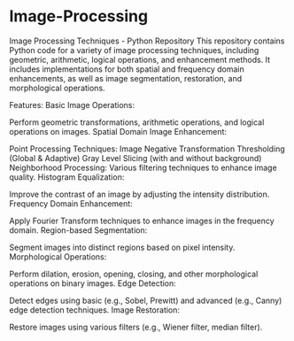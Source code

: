 # Image-Processing

Image Processing Techniques - Python Repository
This repository contains Python code for a variety of image processing techniques, including geometric, arithmetic, logical operations, and enhancement methods. It includes implementations for both spatial and frequency domain enhancements, as well as image segmentation, restoration, and morphological operations.

Features:
Basic Image Operations:

Perform geometric transformations, arithmetic operations, and logical operations on images.
Spatial Domain Image Enhancement:

Point Processing Techniques:
Image Negative Transformation
Thresholding (Global & Adaptive)
Gray Level Slicing (with and without background)
Neighborhood Processing:
Various filtering techniques to enhance image quality.
Histogram Equalization:

Improve the contrast of an image by adjusting the intensity distribution.
Frequency Domain Enhancement:

Apply Fourier Transform techniques to enhance images in the frequency domain.
Region-based Segmentation:

Segment images into distinct regions based on pixel intensity.
Morphological Operations:

Perform dilation, erosion, opening, closing, and other morphological operations on binary images.
Edge Detection:

Detect edges using basic (e.g., Sobel, Prewitt) and advanced (e.g., Canny) edge detection techniques.
Image Restoration:

Restore images using various filters (e.g., Wiener filter, median filter).
